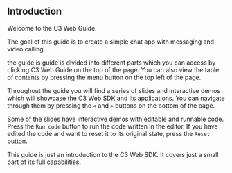 ## Introduction
Welcome to the C3 Web Guide.

The goal of this guide is to create a simple chat app with messaging and video calling.

the guide is guide is divided into different parts which you can access by clicking C3 Web Guide on the top of the page. You can also view the table of contents by pressing the menu button on the top left of the page.

Throughout the guide you will find a series of slides and interactive demos which will showcase the C3 Web SDK and its applications. You can navigate through them by pressing the `<` and `>` buttons on the bottom of the page.

Some of the slides have interactive demos with editable and runnable code. Press the `Run code` button to run the code written in the editor. If you have edited the code and want to reset it to its original state, press the `Reset` button.

This guide is just an introduction to the C3 Web SDK. It covers just a small part of its full capabilities.
